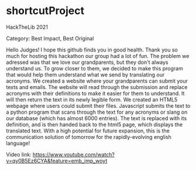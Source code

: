 # shortcutProject

HackTheLib 2021

Category: Best Impact, Best Original

Hello Judges! I hope this github finds you in good health. Thank you so much for hosting this hackathon our group had a lot of fun. The problem we adressed was that we love our grandparents, but they don't always understand us. To grow closer to them, we decided to make this program that would help them understand what we send by translating our acronyms. We created a website where your grandparents can submit your texts and emails. The website will read through the submission and replace acronyms with their definitions to make it easier for them to understand. It will then return the text in its newly legible form. We created an HTML5 webpage where users could submit their files. Javascript submits the text to a python program that scans through the text for any acronyms or slang on our database (which has almost 6000 entries). The text is replaced with its definition, and is then handed back to the html5 page, which displays the translated text. With a high potential for future expansion, this is the communication solution of tomorrow for the rapidly-evolving english language!

Video link: https://www.youtube.com/watch?v=qy0B5Ez6CYA&feature=emb_imp_woyt
